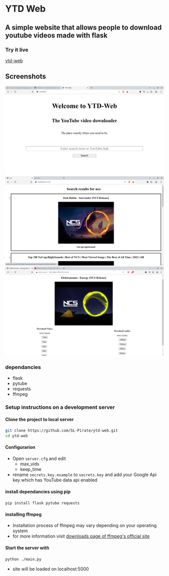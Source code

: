 # YTD Web

## A simple website that allows people to download youtube videos made with flask 

### Try it live 
[ytd-web](https://ytd-web.onrender.com/)

## Screenshots
![homepage](https://raw.githubusercontent.com/SL-Pirate/ytd-web/main/screenshots/ss1.png)
![video search page](https://raw.githubusercontent.com/SL-Pirate/ytd-web/main/screenshots/ss5.png)
![video description page](https://raw.githubusercontent.com/SL-Pirate/ytd-web/main/screenshots/ss2.png)

### dependancies 
- flask
- pytube
- requests
- ffmpeg

### Setup instructions on a development server
#### Clone the project to local server
```bash
git clone https://github.com/SL-Pirate/ytd-web.git
cd ytd-web
```
#### Configurarion
- Open `server.cfg` and edit
  - max_vids
  - keep_time
- rename `secrets.key.example` to `secrets.key` and add your Google Api key which has YouTube data api enabled
#### install dependancies using pip
`pip install flask pytube requests`

#### installing ffmpeg
 - Installation process of ffmpeg may vary depending on your operating system
 - for more information visit [downloads page of ffmpeg's official site](https://ffmpeg.org/download.html)

#### Start the server with
```bash
python ./main.py
```

- site will be loaded on localhost:5000
